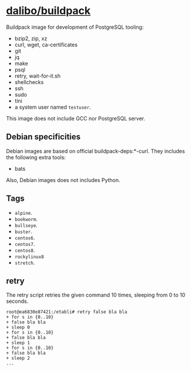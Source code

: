 # [dalibo/buildpack](https://hub.docker.com/r/dalibo/buildpack)

Buildpack image for development of PostgreSQL tooling:

- bzip2, zip, xz
- curl, wget, ca-certificates
- git
- jq
- make
- psql
- retry, wait-for-it.sh
- shellchecks
- ssh
- sudo
- tini
- a system user named `testuser`.

This image does not include GCC nor PostgreSQL server.


## Debian specificities

Debian images are based on official buildpack-deps:*-curl. They includes the
following extra tools:

- bats

Also, Debian images does not includes Python.


## Tags


- `alpine`.
- `bookworm`.
- `bullseye`.
- `buster`.
- `centos6`.
- `centos7`.
- `centos8`.
- `rockylinux8`
- `stretch`.

## retry

The retry script retries the given command 10 times, sleeping from 0 to 10
seconds.

``` console
root@ea6830e87421:/etabli# retry false bla bla
+ for s in {0..10}
+ false bla bla
+ sleep 0
+ for s in {0..10}
+ false bla bla
+ sleep 1
+ for s in {0..10}
+ false bla bla
+ sleep 2
...
```
